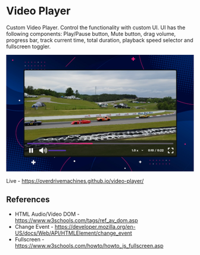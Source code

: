 # Video Player

Custom Video Player. Control the functionality with custom UI. UI has the following components: Play/Pause button, Mute button, drag volume, progress bar, track current time, total duration, playback speed selector and fullscreen toggler.

![Preview](preview.png)

Live - https://overdrivemachines.github.io/video-player/

## References

- HTML Audio/Video DOM - https://www.w3schools.com/tags/ref_av_dom.asp
- Change Event - https://developer.mozilla.org/en-US/docs/Web/API/HTMLElement/change_event
- Fullscreen - https://www.w3schools.com/howto/howto_js_fullscreen.asp
